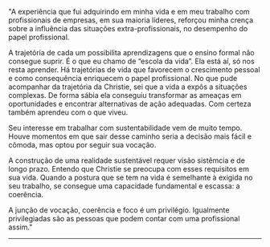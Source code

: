 "A experiência que fui adquirindo em minha vida e em meu trabalho com profissionais de empresas, em sua maioria líderes, reforçou minha crença sobre a influência das situações extra-profissionais, no desempenho do papel profissional.  

A trajetória de cada um possibilita aprendizagens que o ensino formal não consegue suprir. É o que eu chamo de “escola da vida”. Ela está aí, só nos resta aprender. Há trajetórias de vida que favorecem o crescimento pessoal e como consequência enriquecem o papel profissional. No que pude acompanhar da trajetória da Christie, sei que a vida a expôs a situações complexas. De forma sábia ela conseguiu transformar as ameaças em oportunidades e encontrar alternativas de ação adequadas. Com certeza também aprendeu com o que viveu.  

Seu interesse em trabalhar com sustentabilidade vem de muito tempo. Houve momentos em que sair desse caminho seria a decisão mais fácil e cômoda, mas optou por seguir sua vocação.  

A construção de uma realidade sustentável requer visão sistêmcia e de longo prazo. Entendo que Christie se preocupa com esses requisitos em sua vida. Quando a postura que se tem na vida é semelhante à exigida no seu trabalho, se consegue uma capacidade fundamental e escassa: a coerência.  

A junção de vocação, coerência e foco é um privilégio. Igualmente privilegiadas são as pessoas que podem contar com uma profissional assim."

---